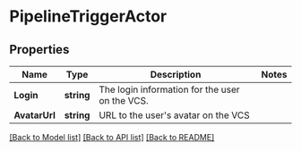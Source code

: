# PipelineTriggerActor

## Properties

Name | Type | Description | Notes
------------ | ------------- | ------------- | -------------
**Login** | **string** | The login information for the user on the VCS. | 
**AvatarUrl** | **string** | URL to the user&#39;s avatar on the VCS | 

[[Back to Model list]](../README.md#documentation-for-models) [[Back to API list]](../README.md#documentation-for-api-endpoints) [[Back to README]](../README.md)


